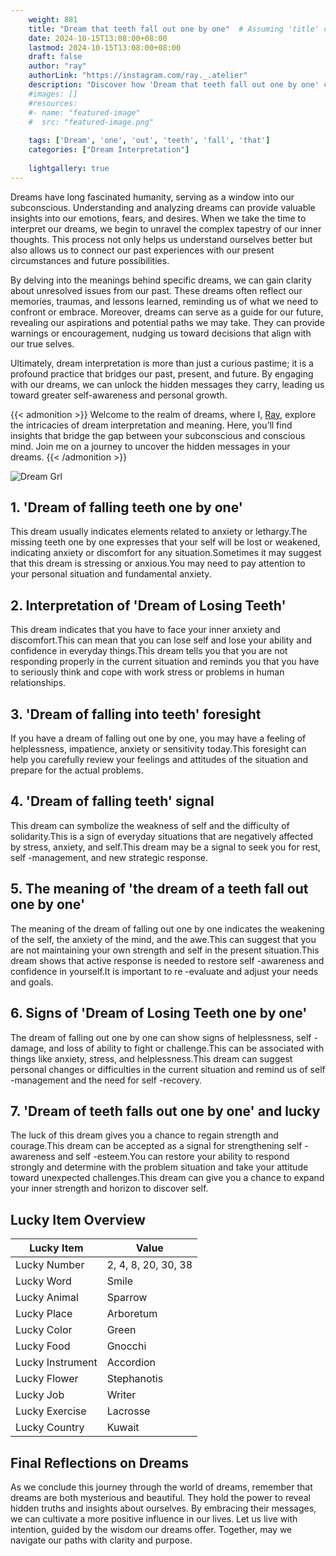 ```yaml
---
    weight: 881
    title: "Dream that teeth fall out one by one"  # Assuming 'title' column exists
    date: 2024-10-15T13:08:00+08:00
    lastmod: 2024-10-15T13:08:00+08:00
    draft: false
    author: "ray"
    authorLink: "https://instagram.com/ray._.atelier"
    description: "Discover how 'Dream that teeth fall out one by one' can interpret your future and uncover its significant meanings in your life."
    #images: []
    #resources:
    #- name: "featured-image"
    #  src: "featured-image.png"
    
    tags: ['Dream', 'one', 'out', 'teeth', 'fall', 'that']
    categories: ["Dream Interpretation"]
    
    lightgallery: true
---
```

    
Dreams have long fascinated humanity, serving as a window into our subconscious. Understanding and analyzing dreams can provide valuable insights into our emotions, fears, and desires. When we take the time to interpret our dreams, we begin to unravel the complex tapestry of our inner thoughts. This process not only helps us understand ourselves better but also allows us to connect our past experiences with our present circumstances and future possibilities.

By delving into the meanings behind specific dreams, we can gain clarity about unresolved issues from our past. These dreams often reflect our memories, traumas, and lessons learned, reminding us of what we need to confront or embrace. Moreover, dreams can serve as a guide for our future, revealing our aspirations and potential paths we may take. They can provide warnings or encouragement, nudging us toward decisions that align with our true selves.

Ultimately, dream interpretation is more than just a curious pastime; it is a profound practice that bridges our past, present, and future. By engaging with our dreams, we can unlock the hidden messages they carry, leading us toward greater self-awareness and personal growth.

{{< admonition >}}
Welcome to the realm of dreams, where I, [Ray](https://instagram.com/ray._.atelier), explore the intricacies of dream interpretation and meaning. Here, you’ll find insights that bridge the gap between your subconscious and conscious mind. Join me on a journey to uncover the hidden messages in your dreams.
{{< /admonition >}}

![Dream Grl](https://cdn.pixabay.com/photo/2017/11/02/03/35/gothic-2910057_1280.jpg "Dream Grl")

## 1. 'Dream of falling teeth one by one'
This dream usually indicates elements related to anxiety or lethargy.The missing teeth one by one expresses that your self will be lost or weakened, indicating anxiety or discomfort for any situation.Sometimes it may suggest that this dream is stressing or anxious.You may need to pay attention to your personal situation and fundamental anxiety.

## 2. Interpretation of 'Dream of Losing Teeth'
This dream indicates that you have to face your inner anxiety and discomfort.This can mean that you can lose self and lose your ability and confidence in everyday things.This dream tells you that you are not responding properly in the current situation and reminds you that you have to seriously think and cope with work stress or problems in human relationships.

## 3. 'Dream of falling into teeth' foresight
If you have a dream of falling out one by one, you may have a feeling of helplessness, impatience, anxiety or sensitivity today.This foresight can help you carefully review your feelings and attitudes of the situation and prepare for the actual problems.

## 4. 'Dream of falling teeth' signal
This dream can symbolize the weakness of self and the difficulty of solidarity.This is a sign of everyday situations that are negatively affected by stress, anxiety, and self.This dream may be a signal to seek you for rest, self -management, and new strategic response.

## 5. The meaning of 'the dream of a teeth fall out one by one'
The meaning of the dream of falling out one by one indicates the weakening of the self, the anxiety of the mind, and the awe.This can suggest that you are not maintaining your own strength and self in the present situation.This dream shows that active response is needed to restore self -awareness and confidence in yourself.It is important to re -evaluate and adjust your needs and goals.

## 6. Signs of 'Dream of Losing Teeth one by one'
The dream of falling out one by one can show signs of helplessness, self -damage, and loss of ability to fight or challenge.This can be associated with things like anxiety, stress, and helplessness.This dream can suggest personal changes or difficulties in the current situation and remind us of self -management and the need for self -recovery.

## 7. 'Dream of teeth falls out one by one' and lucky
The luck of this dream gives you a chance to regain strength and courage.This dream can be accepted as a signal for strengthening self -awareness and self -esteem.You can restore your ability to respond strongly and determine with the problem situation and take your attitude toward unexpected challenges.This dream can give you a chance to expand your inner strength and horizon to discover self.

## Lucky Item Overview
| Lucky Item          | Value              |
|---------------|--------------------|
| Lucky Number        | 2, 4, 8, 20, 30, 38  |
| Lucky Word          | Smile |
| Lucky Animal        | Sparrow |
| Lucky Place         | Arboretum     |
| Lucky Color         | Green     |
| Lucky Food          | Gnocchi      |
| Lucky Instrument    | Accordion |
| Lucky Flower        | Stephanotis    |
| Lucky Job           | Writer       |
| Lucky Exercise      | Lacrosse  |
| Lucky Country       | Kuwait    |


##  Final Reflections on Dreams

As we conclude this journey through the world of dreams, remember that dreams are both mysterious and beautiful. They hold the power to reveal hidden truths and insights about ourselves. By embracing their messages, we can cultivate a more positive influence in our lives. Let us live with intention, guided by the wisdom our dreams offer. Together, may we navigate our paths with clarity and purpose.
